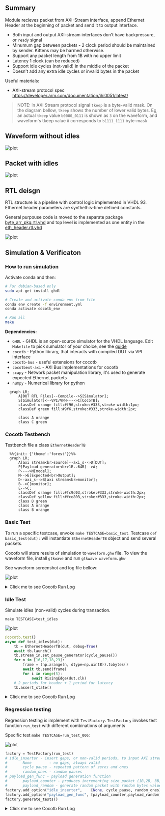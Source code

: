 
## Summary

Module recieves packet from AXI-Stream interface, append Ethernet Header at the beginning of packet and send it to output interface.
- Both input and output AXI-stream interfaces don't have backpressure, or `ready` signal
- Minumum gap between packets - 2 clock period should be maintained by sender. Kittens may be harmed otherwise. 
- Support any packet length from 1B with no upper limit
- Latency  1 clock (can be reduced)
- Support idle cycles (not-valid) in the middle of the packet
- Doesn't add any extra idle cycles or invalid bytes in the packet

Useful materials:
-  AXI-stream protocol spec https://developer.arm.com/documentation/ihi0051/latest/


>NOTE: In AXI Stream protocol signal `tkeep`  is a byte-valid mask. On the diagram bellow, `tkeep` shows the number of lower valid bytes.
Eg, an actual `tkeep` value `b0000_0111` is shown as `3` on the waveform, and waveform's tkeep value `8` corresponds to `b1111_1111` byte-mask

## Waveform without idles

![plot](./docs/wavedrom.png)

## Packet with idles
![plot](./docs/waveform_idles.png)


## RTL deisgn

RTL structure is a pipeline with control logic implemented in VHDL 93.
Ethernet header parameters are synthethis-time defined constants.

General purpouse code is moved to the separate package [byte_arr_pkg.rtl.vhd](vhd/byte_arr_pkg.rtl.vhd) and top level is implemented as one entity in the [eth_header.rtl.vhd](vhd/eth_header.rtl.vhd)

![plot](./docs/rtl_top_level.png)


## Simulation & Verificaton


### How to run simulation

Activate conda and then:

```sh
# For debian-based only
sudo apt-get install ghdl

# Create and activate conda env from file
conda env create -f environment.yml
conda activate cocotb_env

# Run all
make 
```

**Dependencies:**

- `GHDL` - GHDL is an open-source simulator for the VHDL language. Edit `Makefile` to pick sumulator of your choice, see the [guide](https://docs.cocotb.org/en/stable/simulator_support.html)
- `cocotb` - Python library, that interacts with compiled DUT via VPI interface
- `cocotb-bus` - useful extensions for cocotb
- `cocotbext-axi` - AXI Bus implementations for cocotb
- `scapy` - Network packet manipulation library, it's used to generate expected Ethernet packets
- `numpy` - Numerical library for python

```mermaid
  graph LR;
      A[DUT RTL Files]--Compile-->S[Simulator];
      S[Simulator]<--VPI/VPH---->C[CocoTB];
      classDef orange fill:#f96,stroke:#333,stroke-width:1px;
      classDef green fill:#9f6,stroke:#333,stroke-width:2px;

      class A orange
      class C green
```

### Cocotb Testbench 


Testbench file a class `EthernetHeaderTB`

```mermaid
  %%{init: {'theme':'forest'}}%%
  graph LR;
      A[axi stream<br>source]--axi_s-->D[DUT];
      P[Payload generator<br>1B..64B]-->A;
      P---->M[model];
      M-->E[Expected<br>Output];
      D--axi_s-->B[axi stream<br>monitor];
      B-->C[monitor];
      E-->C;
      classDef orange fill:#fc9d03,stroke:#333,stroke-width:2px;
      classDef yellow fill:#fce803,stroke:#333,stroke-width:2px;
      class D green
      class A orange
      class B orange
```

### Basic Test

To run a specific testcase, envoke `make TESTCASE=basic_test`. 
Testcase `def basic_test(dut):` will instantiate `EthernetHeaderTB` object and send several packets.

Cocotb will store results of simulation to `waveform.ghw` file.
To view the waveform file, install `gtkwave` and run `gtkwave waveform.ghw`

See waveform screenshot and log file bellow:

![plot](./docs/test_basic.png)

<details>
  <summary>Click me to see Cocotb Run Log</summary>


```log
(cocotb_env) kvinogradov@blackbox:~/work/fpga/bb_eth_header_test$ make TESTCASE=basic_test
    20.00ns DEBUG    cocotb.eth_header                  Send 7B payload
    
    20.00ns DEBUG    cocotb.eth_header                  Payload         : 01 02 03 04 05 06 07 
    20.00ns DEBUG    cocotb.eth_header                  Expected Packet : 12 34 56 78 AB CD FF 33 22 11 00 EE 04 D2 01 02 03 04 05 06 07 
    30.00ns INFO     cocotb.eth_header.data_in          TX frame: AxiStreamFrame(tdata=bytearray(b'\x01\x02\x03\x04\x05\x06\x07'), tkeep=None, tid=None, tdest=None, tuser=None, sim_time_start=30000000, sim_time_end=None)
    70.00ns INFO     cocotb.eth_header.data_out         RX frame: AxiStreamFrame(tdata=bytearray(b'\x124Vx\xab\xcd\xff3"\x11\x00\xee\x04\xd2\x01\x02\x03\x04\x05\x06\x07\x00\x00\x00'), tkeep=[1, 1, 1, 1, 1, 1, 1, 1, 1, 1, 1, 1, 1, 1, 1, 1, 1, 1, 1, 1, 1, 0, 0, 0], tid=[], tdest=[], tuser=[], sim_time_start=50000000, sim_time_end=70000000)
    70.00ns DEBUG    cocotb.eth_header                  Correctly recieved 21B packet
    80.00ns DEBUG    cocotb.eth_header                  Send 7B payload twice one by one
    
    80.00ns DEBUG    cocotb.eth_header                  Payload         : 01 02 03 04 05 06 07 
    80.00ns DEBUG    cocotb.eth_header                  Expected Packet : 12 34 56 78 AB CD FF 33 22 11 00 EE 04 D2 01 02 03 04 05 06 07 
    90.00ns INFO     cocotb.eth_header.data_in          TX frame: AxiStreamFrame(tdata=bytearray(b'\x01\x02\x03\x04\x05\x06\x07'), tkeep=None, tid=None, tdest=None, tuser=None, sim_time_start=90000000, sim_time_end=None)
   
   110.00ns DEBUG    cocotb.eth_header                  Payload         : 01 02 03 04 05 06 07 
   110.00ns DEBUG    cocotb.eth_header                  Expected Packet : 12 34 56 78 AB CD FF 33 22 11 00 EE 04 D2 01 02 03 04 05 06 07 
   120.00ns INFO     cocotb.eth_header.data_in          TX frame: AxiStreamFrame(tdata=bytearray(b'\x01\x02\x03\x04\x05\x06\x07'), tkeep=None, tid=None, tdest=None, tuser=None, sim_time_start=120000000, sim_time_end=None)
   130.00ns INFO     cocotb.eth_header.data_out         RX frame: AxiStreamFrame(tdata=bytearray(b'\x124Vx\xab\xcd\xff3"\x11\x00\xee\x04\xd2\x01\x02\x03\x04\x05\x06\x07\x00\x00\x00'), tkeep=[1, 1, 1, 1, 1, 1, 1, 1, 1, 1, 1, 1, 1, 1, 1, 1, 1, 1, 1, 1, 1, 0, 0, 0], tid=[], tdest=[], tuser=[], sim_time_start=110000000, sim_time_end=130000000)
   130.00ns DEBUG    cocotb.eth_header                  Correctly recieved 21B packet
   160.00ns INFO     cocotb.eth_header.data_out         RX frame: AxiStreamFrame(tdata=bytearray(b'\x124Vx\xab\xcd\xff3"\x11\x00\xee\x04\xd2\x01\x02\x03\x04\x05\x06\x07\x00\x00\x00'), tkeep=[1, 1, 1, 1, 1, 1, 1, 1, 1, 1, 1, 1, 1, 1, 1, 1, 1, 1, 1, 1, 1, 0, 0, 0], tid=[], tdest=[], tuser=[], sim_time_start=140000000, sim_time_end=160000000)
   160.00ns DEBUG    cocotb.eth_header                  Correctly recieved 21B packet
   170.00ns DEBUG    cocotb.eth_header                  Send 2B payload and 1B payload
   
   170.00ns DEBUG    cocotb.eth_header                  Payload         : 02 03 
   170.00ns DEBUG    cocotb.eth_header                  Expected Packet : 12 34 56 78 AB CD FF 33 22 11 00 EE 04 D2 02 03 
   180.00ns INFO     cocotb.eth_header.data_in          TX frame: AxiStreamFrame(tdata=bytearray(b'\x02\x03'), tkeep=None, tid=None, tdest=None, tuser=None, sim_time_start=180000000, sim_time_end=None)
   
   200.00ns DEBUG    cocotb.eth_header                  Payload         : 02 
   200.00ns DEBUG    cocotb.eth_header                  Expected Packet : 12 34 56 78 AB CD FF 33 22 11 00 EE 04 D2 02 
   210.00ns INFO     cocotb.eth_header.data_out         RX frame: AxiStreamFrame(tdata=bytearray(b'\x124Vx\xab\xcd\xff3"\x11\x00\xee\x04\xd2\x02\x03'), tkeep=[1, 1, 1, 1, 1, 1, 1, 1, 1, 1, 1, 1, 1, 1, 1, 1], tid=[], tdest=[], tuser=[], sim_time_start=200000000, sim_time_end=210000000)
   210.00ns INFO     cocotb.eth_header.data_in          TX frame: AxiStreamFrame(tdata=bytearray(b'\x02'), tkeep=None, tid=None, tdest=None, tuser=None, sim_time_start=210000000, sim_time_end=None)
   210.00ns DEBUG    cocotb.eth_header                  Correctly recieved 16B packet
   240.00ns INFO     cocotb.eth_header.data_out         RX frame: AxiStreamFrame(tdata=bytearray(b'\x124Vx\xab\xcd\xff3"\x11\x00\xee\x04\xd2\x02\x00'), tkeep=[1, 1, 1, 1, 1, 1, 1, 1, 1, 1, 1, 1, 1, 1, 1, 0], tid=[], tdest=[], tuser=[], sim_time_start=230000000, sim_time_end=240000000)
   240.00ns DEBUG    cocotb.eth_header                  Correctly recieved 15B packet

   260.00ns DEBUG    cocotb.eth_header                  Payload         : 01 02 03 04 05 06 07 08 09 0A 0B 0C 0D 0E 0F 10 11 12 13 14 15 16 17 18 19 1A 1B 1C 1D 1E 1F 20 21 22 23 24 25 26 27 28 29 2A 2B 2C 2D 2E 2F 30 31 32 33 34 35 36 37 38 39 3A 3B 3C 3D 3E 3F 40 
   260.00ns DEBUG    cocotb.eth_header                  Expected Packet : 12 34 56 78 AB CD FF 33 22 11 00 EE 04 D2 01 02 03 04 05 06 07 08 09 0A 0B 0C 0D 0E 0F 10 11 12 13 14 15 16 17 18 19 1A 1B 1C 1D 1E 1F 20 21 22 23 24 25 26 27 28 29 2A 2B 2C 2D 2E 2F 30 31 32 33 34 35 36 37 38 39 3A 3B 3C 3D 3E 3F 40 
   270.00ns INFO     cocotb.eth_header.data_in          TX frame: AxiStreamFrame(tdata=bytearray(b'\x01\x02\x03\x04\x05\x06\x07\x08\t\n\x0b\x0c\r\x0e\x0f\x10\x11\x12\x13\x14\x15\x16\x17\x18\x19\x1a\x1b\x1c\x1d\x1e\x1f !"#$%&\'()*+,-./0123456789:;<=>?@'), tkeep=None, tid=None, tdest=None, tuser=None, sim_time_start=270000000, sim_time_end=None)
   380.00ns INFO     cocotb.eth_header.data_out         RX frame: AxiStreamFrame(tdata=bytearray(b'\x124Vx\xab\xcd\xff3"\x11\x00\xee\x04\xd2\x01\x02\x03\x04\x05\x06\x07\x08\t\n\x0b\x0c\r\x0e\x0f\x10\x11\x12\x13\x14\x15\x16\x17\x18\x19\x1a\x1b\x1c\x1d\x1e\x1f !"#$%&\'()*+,-./0123456789:;<=>?@\x00\x00'), tkeep=[1, 1, 1, 1, 1, 1, 1, 1, 1, 1, 1, 1, 1, 1, 1, 1, 1, 1, 1, 1, 1, 1, 1, 1, 1, 1, 1, 1, 1, 1, 1, 1, 1, 1, 1, 1, 1, 1, 1, 1, 1, 1, 1, 1, 1, 1, 1, 1, 1, 1, 1, 1, 1, 1, 1, 1, 1, 1, 1, 1, 1, 1, 1, 1, 1, 1, 1, 1, 1, 1, 1, 1, 1, 1, 1, 1, 1, 1, 0, 0], tid=[], tdest=[], tuser=[], sim_time_start=290000000, sim_time_end=380000000)
   380.00ns DEBUG    cocotb.eth_header                  Correctly recieved 78B packet
   390.00ns INFO     cocotb.regression                  basic_test passed
   
   390.00ns INFO     cocotb.regression                  **************************************************************************************
                                                        ** TEST                          STATUS  SIM TIME (ns)  REAL TIME (s)  RATIO (ns/s) **
                                                        **************************************************************************************
                                                        ** test_eth_header.basic_test     PASS         390.00           0.02      19919.13  **
                                                        **************************************************************************************
                                                        ** TESTS=1 PASS=1 FAIL=0 SKIP=0                390.00           0.36       1089.07  **
                                                        **************************************************************************************
```

</details>


### Idle Test

Simulate idles (non-valid) cycles during transaction.

```
make TESTCASE=test_idles
```


![plot](./docs/test_idles.png)


```python
@cocotb.test()
async def test_idles(dut):
    tb = EthernetHeaderTB(dut, debug=True)
    await tb.launch()
    tb.stream_in.set_pause_generator(cycle_pause())
    for n in [16,17,18,23]:
        frame = (np.arange(n, dtype=np.uint8)).tobytes()
        await tb.send(frame)
        for i in range(5):
            await RisingEdge(dut.clk)  
    # 2 periods for header + 1 period for latency
    tb.assert_state()
```

<details>
  <summary>Click me to see Cocotb Run Log</summary>

```
(base) kvinogradov@blackbox:~/work/fpga/bb_eth_header_test$ make TESTCASE=test_idles

  Payload         : 00 01 02 03 04 05 06 07 08 09 0A 0B 0C 0D 0E 0F 
  Expected Packet : 12 34 56 78 AB CD FF 33 22 11 00 EE 04 D2 00 01 02 03 04 05 06 07 08 09 0A 0B 0C 0D 0E 0F 
  Reset de-asserted
  Reset de-asserted
  TX frame: AxiStreamFrame(tdata=bytearray(b'\x00\x01\x02\x03\x04\x05\x06\x07\x08\t\n\x0b\x0c\r\x0e\x0f'), tkeep=None, tid=None, tdest=None, tuser=None, sim_time_start=30000000, sim_time_end=None)
  RX frame: AxiStreamFrame(tdata=bytearray(b'\x124Vx\xab\xcd\xff3"\x11\x00\xee\x04\xd2\x00\x01\x02\x03\x04\x05\x06\x07\x08\t\n\x0b\x0c\r\x0e\x0f\x08\t'), tkeep=[1, 1, 1, 1, 1, 1, 1, 1, 1, 1, 1, 1, 1, 1, 1, 1, 1, 1, 1, 1, 1, 1, 1, 1, 1, 1, 1, 1, 1, 1, 0, 0], tid=[], tdest=[], tuser=[], sim_time_start=70000000, sim_time_end=130000000)
  Correctly recieved 30B packet

  Payload         : 00 01 02 03 04 05 06 07 08 09 0A 0B 0C 0D 0E 0F 10 
  Expected Packet : 12 34 56 78 AB CD FF 33 22 11 00 EE 04 D2 00 01 02 03 04 05 06 07 08 09 0A 0B 0C 0D 0E 0F 10 
  TX frame: AxiStreamFrame(tdata=bytearray(b'\x00\x01\x02\x03\x04\x05\x06\x07\x08\t\n\x0b\x0c\r\x0e\x0f\x10'), tkeep=None, tid=None, tdest=None, tuser=None, sim_time_start=170000000, sim_time_end=None)
  RX frame: AxiStreamFrame(tdata=bytearray(b'\x124Vx\xab\xcd\xff3"\x11\x00\xee\x04\xd2\x00\x01\x02\x03\x04\x05\x06\x07\x08\t\n\x0b\x0c\r\x0e\x0f\x10\x00'), tkeep=[1, 1, 1, 1, 1, 1, 1, 1, 1, 1, 1, 1, 1, 1, 1, 1, 1, 1, 1, 1, 1, 1, 1, 1, 1, 1, 1, 1, 1, 1, 1, 0], tid=[], tdest=[], tuser=[], sim_time_start=190000000, sim_time_end=280000000)
  Correctly recieved 31B packet

  Payload         : 00 01 02 03 04 05 06 07 08 09 0A 0B 0C 0D 0E 0F 10 11 
  Expected Packet : 12 34 56 78 AB CD FF 33 22 11 00 EE 04 D2 00 01 02 03 04 05 06 07 08 09 0A 0B 0C 0D 0E 0F 10 11 
  TX frame: AxiStreamFrame(tdata=bytearray(b'\x00\x01\x02\x03\x04\x05\x06\x07\x08\t\n\x0b\x0c\r\x0e\x0f\x10\x11'), tkeep=None, tid=None, tdest=None, tuser=None, sim_time_start=330000000, sim_time_end=None)
  RX frame: AxiStreamFrame(tdata=bytearray(b'\x124Vx\xab\xcd\xff3"\x11\x00\xee\x04\xd2\x00\x01\x02\x03\x04\x05\x06\x07\x08\t\n\x0b\x0c\r\x0e\x0f\x10\x11'), tkeep=[1, 1, 1, 1, 1, 1, 1, 1, 1, 1, 1, 1, 1, 1, 1, 1, 1, 1, 1, 1, 1, 1, 1, 1, 1, 1, 1, 1, 1, 1, 1, 1], tid=[], tdest=[], tuser=[], sim_time_start=350000000, sim_time_end=440000000)
  Correctly recieved 32B packet

  Payload         : 00 01 02 03 04 05 06 07 08 09 0A 0B 0C 0D 0E 0F 10 11 12 13 14 15 16 
  Expected Packet : 12 34 56 78 AB CD FF 33 22 11 00 EE 04 D2 00 01 02 03 04 05 06 07 08 09 0A 0B 0C 0D 0E 0F 10 11 12 13 14 15 16 
  TX frame: AxiStreamFrame(tdata=bytearray(b'\x00\x01\x02\x03\x04\x05\x06\x07\x08\t\n\x0b\x0c\r\x0e\x0f\x10\x11\x12\x13\x14\x15\x16'), tkeep=None, tid=None, tdest=None, tuser=None, sim_time_start=490000000, sim_time_end=None)
  RX frame: AxiStreamFrame(tdata=bytearray(b'\x124Vx\xab\xcd\xff3"\x11\x00\xee\x04\xd2\x00\x01\x02\x03\x04\x05\x06\x07\x08\t\n\x0b\x0c\r\x0e\x0f\x10\x11\x12\x13\x14\x15\x16\x00\x10\x11'), tkeep=[1, 1, 1, 1, 1, 1, 1, 1, 1, 1, 1, 1, 1, 1, 1, 1, 1, 1, 1, 1, 1, 1, 1, 1, 1, 1, 1, 1, 1, 1, 1, 1, 1, 1, 1, 1, 1, 0, 0, 0], tid=[], tdest=[], tuser=[], sim_time_start=510000000, sim_time_end=610000000)
  Correctly recieved 37B packet

  test_idles passed
  **************************************************************************************
** TEST                          STATUS  SIM TIME (ns)  REAL TIME (s)  RATIO (ns/s) **
**************************************************************************************
** test_eth_header.test_idles     PASS         640.00           0.02      29914.24  **
**************************************************************************************
** TESTS=1 PASS=1 FAIL=0 SKIP=0                640.00           0.52       1221.10  **
```

</details>

### Regression testing

Regression testing is implement with `TestFactory`. 
`TestFactory` invokes test function `run_test` with different combinations of arguments

Specific test `make TESTCASE=run_test_006`:

![plot](./docs/regression.png)

```py
factory = TestFactory(run_test)
# idle_inserter - insert gaps, or non-valid periods, to input AXI stream
#       None        - no gaps, always valid
#       cycle_pause - repeated pattern of zeros and ones
#       random_ones - random pauses
# payload_gen_func - payload generation function
#       payload_counter - produces incrementing size packet (1B,2B, 3B) with 8b counter values of bytes
#       payload_random - generate random packet with random bytes values
factory.add_option("idle_inserter",    [None, cycle_pause, random_ones])
factory.add_option("payload_gen_func", [payload_counter,payload_random])
factory.generate_tests()
```
<details>
  <summary>Click me to see Cocotb Run Log</summary>

```log
   390.00ns INFO     cocotb.regression                  running run_test_001 (2/7)
                                                          Automatically generated test
                                                          
                                                          idle_inserter: None
                                                          payload_gen_func: payload_counter (Generate payload, where each byte is incrementing counter value)

  4600.00ns INFO     cocotb.regression                  running run_test_002 (3/7)
                                                          Automatically generated test
                                                          idle_inserter: None
                                                          payload_gen_func: payload_random (Generate Random payload)
  8920.00ns INFO     cocotb.regression                  run_test_002 passed

  8920.00ns INFO     cocotb.regression                  running run_test_003 (4/7)
                                                          Automatically generated test
                                                          idle_inserter: cycle_pause (Mostly ones)
                                                          payload_gen_func: payload_counter (Generate payload, where each byte is incrementing counter value)
 20500.00ns INFO     cocotb.regression                  run_test_003 passed
 
 20500.00ns INFO     cocotb.regression                  running run_test_004 (5/7)
                                                          Automatically generated test
                                                          idle_inserter: cycle_pause (Mostly ones)
                                                          payload_gen_func: payload_random (Generate Random payload)
 31960.00ns INFO     cocotb.regression                  run_test_004 passed
 
 31960.00ns INFO     cocotb.regression                  running run_test_005 (6/7)
                                                          Automatically generated test
                                                          idle_inserter: random_ones (Random ones and zeros)
                                                          payload_gen_func: payload_counter (Generate payload, where each byte is incrementing counter value)
 60500.00ns INFO     cocotb.regression                  run_test_005 passed
 
 60500.00ns INFO     cocotb.regression                  running run_test_006 (7/7)
                                                          Automatically generated test
                                                          idle_inserter: random_ones (Random ones and zeros)
                                                          payload_gen_func: payload_random (Generate Random payload)
 84970.00ns INFO     cocotb.regression                  run_test_006 passed
 84970.00ns INFO     cocotb.regression                  **************************************************************************************
                                                        ** TEST                          STATUS  SIM TIME (ns)  REAL TIME (s)  RATIO (ns/s) **
                                                        **************************************************************************************
                                                        ** test_eth_header.basic_test     PASS         390.00           0.02      17948.96  **
                                                        ** test_eth_header.run_test_001   PASS        4210.00           0.13      31355.30  **
                                                        ** test_eth_header.run_test_002   PASS        4320.00           0.16      27501.09  **
                                                        ** test_eth_header.run_test_003   PASS       11580.00           0.27      43655.36  **
                                                        ** test_eth_header.run_test_004   PASS       11460.00           0.27      42871.51  **
                                                        ** test_eth_header.run_test_005   PASS       28540.00           0.50      57073.47  **
                                                        ** test_eth_header.run_test_006   PASS       24470.00           0.44      55481.41  **
                                                        **************************************************************************************
                                                        ** TESTS=7 PASS=7 FAIL=0 SKIP=0              84970.00           2.15      39482.91  **
                                                        **************************************************************************************
```

</details>